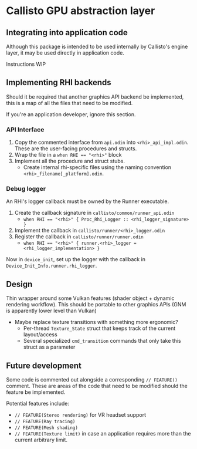 # Callisto GPU abstraction layer

## Integrating into application code

Although this package is intended to be used internally by Callisto's engine layer, it may be used directly in
application code.


Instructions WIP

## Implementing RHI backends

Should it be required that another graphics API backend be implemented, 
this is a map of all the files that need to be modified.

If you're an application developer, ignore this section.

### API Interface

1. Copy the commented interface from `api.odin` into `<rhi>_api_impl.odin`. These are the user-facing procedures and structs.
2. Wrap the file in a `when RHI == "<rhi>"` block
3. Implement all the procedure and struct stubs.
    - Create internal rhi-specific files using the naming convention `<rhi>_filename[_platform].odin`.

### Debug logger

An RHI's logger callback must be owned by the Runner executable.

1. Create the callback signature in `callisto/common/runner_api.odin`
    - `when RHI == "<rhi>" { Proc_Rhi_Logger :: <rhi_logger_signature> }`
2. Implement the callback in `callisto/runner/<rhi>_logger.odin`
3. Register the callback in `callisto/runner/runner.odin`
    - `when RHI == "<rhi>" { runner.<rhi>_logger = <rhi_logger_implementation> }` 

Now in `device_init`, set up the logger with the callback in `Device_Init_Info.runner.rhi_logger`.


## Design

Thin wrapper around some Vulkan features (shader object + dynamic rendering workflow).
This should be portable to other graphics APIs (GNM is apparently lower level than Vulkan)

- Maybe replace texture transitions with something more ergonomic? 
    - Per-thread `Texture_State` struct that keeps track of the current layout/access
    - Several specialized `cmd_transition` commands that only take this struct as a parameter

## Future development

Some code is commented out alongside a corresponding `// FEATURE()` comment.
These are areas of the code that need to be modified should the feature be implemented.

Potential features include:
- `// FEATURE(Stereo rendering)` for VR headset support
- `// FEATURE(Ray tracing)`
- `// FEATURE(Mesh shading)`
- `// FEATURE(Texture limit)` in case an application requires more than the current arbitrary limit.
